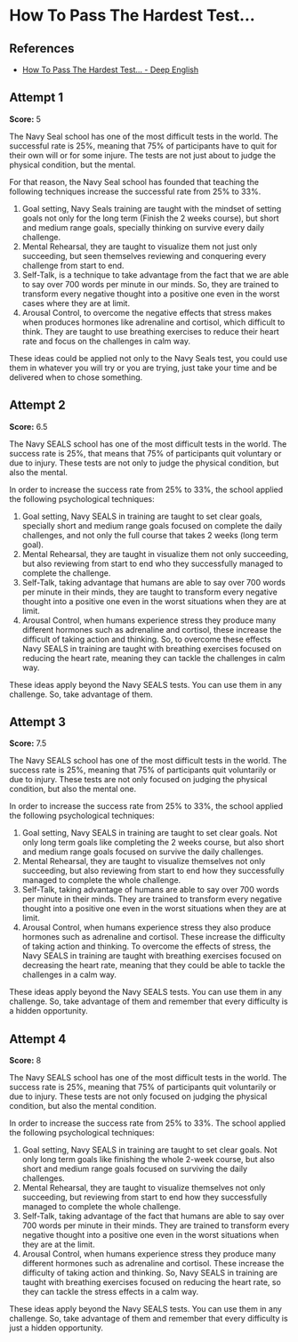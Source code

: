 # How To Pass The Hardest Test…

## References

- [How To Pass The Hardest Test... - Deep English](https://deepenglish.com/lessons/hardest-test/)

## Attempt 1

**Score:** 5

The Navy Seal school has one of the most difficult tests in the world. The
successful rate is 25%, meaning that 75% of participants have to quit for their
own will or for some injure. The tests are not just about to judge the physical
condition, but the mental.

For that reason, the Navy Seal school has founded that teaching the following
techniques increase the successful rate from 25% to 33%.

1. Goal setting, Navy Seals training are taught with the mindset of setting
   goals not only for the long term (Finish the 2 weeks course), but short and
   medium range goals, specially thinking on survive every daily challenge.
2. Mental Rehearsal, they are taught to visualize them not just only succeeding,
   but seen themselves reviewing and conquering every challenge from start to
   end.
3. Self-Talk, is a technique to take advantage from the fact that we are able to
   say over 700 words per minute in our minds. So, they are trained to transform
   every negative thought into a positive one even in the worst cases where they
   are at limit.
4. Arousal Control, to overcome the negative effects that stress makes when
   produces hormones like adrenaline and cortisol, which difficult to think.
   They are taught to use breathing exercises to reduce their heart rate and
   focus on the challenges in calm way.

These ideas could be applied not only to the Navy Seals test, you could use them
in whatever you will try or you are trying, just take your time and be delivered
when to chose something.

## Attempt 2

**Score:** 6.5

The Navy SEALS school has one of the most difficult tests in the world. The
success rate is 25%, that means that 75% of participants quit voluntary or due
to injury. These tests are not only to judge the physical condition, but also
the mental.

In order to increase the success rate from 25% to 33%, the school applied the
following psychological techniques:

1. Goal setting, Navy SEALS in training are taught to set clear goals, specially
   short and medium range goals focused on complete the daily challenges, and
   not only the full course that takes 2 weeks (long term goal).
2. Mental Rehearsal, they are taught in visualize them not only succeeding, but
   also reviewing from start to end who they successfully managed to complete
   the challenge.
3. Self-Talk, taking advantage that humans are able to say over 700 words per
   minute in their minds, they are taught to transform every negative thought
   into a positive one even in the worst situations when they are at limit.
4. Arousal Control, when humans experience stress they produce many different
   hormones such as adrenaline and cortisol, these increase the difficult of
   taking action and thinking. So, to overcome these effects Navy SEALS in
   training are taught with breathing exercises focused on reducing the heart
   rate, meaning they can tackle the challenges in calm way.

These ideas apply beyond the Navy SEALS tests. You can use them in any
challenge. So, take advantage of them.

## Attempt 3

**Score:** 7.5

The Navy SEALS school has one of the most difficult tests in the world. The
success rate is 25%, meaning that 75% of participants quit voluntarily or due to
injury. These tests are not only focused on judging the physical condition, but
also the mental one.

In order to increase the success rate from 25% to 33%, the school applied the
following psychological techniques:

1. Goal setting, Navy SEALS in training are taught to set clear goals. Not only
   long term goals like completing the 2 weeks course, but also short and medium
   range goals focused on survive the daily challenges.
2. Mental Rehearsal, they are taught to visualize themselves not only
   succeeding, but also reviewing from start to end how they successfully
   managed to complete the whole challenge.
3. Self-Talk, taking advantage of humans are able to say over 700 words per
   minute in their minds. They are trained to transform every negative thought
   into a positive one even in the worst situations when they are at limit.
4. Arousal Control, when humans experience stress they also produce hormones
   such as adrenaline and cortisol. These increase the difficulty of taking
   action and thinking. To overcome the effects of stress, the Navy SEALS in
   training are taught with breathing exercises focused on decreasing the heart
   rate, meaning that they could be able to tackle the challenges in a calm way.

These ideas apply beyond the Navy SEALS tests. You can use them in any
challenge. So, take advantage of them and remember that every difficulty is a
hidden opportunity.

## Attempt 4

**Score:** 8

The Navy SEALS school has one of the most difficult tests in the world. The
success rate is 25%, meaning that 75% of participants quit voluntarily or due to
injury. These tests are not only focused on judging the physical condition, but
also the mental condition.

In order to increase the success rate from 25% to 33%. The school applied the
following psychological techniques:

1. Goal setting, Navy SEALS in training are taught to set clear goals. Not only
   long term goals like finishing the whole 2-week course, but also short and
   medium range goals focused on surviving the daily challenges.
2. Mental Rehearsal, they are taught to visualize themselves not only
   succeeding, but reviewing from start to end how they successfully managed to
   complete the whole challenge.
3. Self-Talk, taking advantage of the fact that humans are able to say over 700
   words per minute in their minds. They are trained to transform every negative
   thought into a positive one even in the worst situations when they are at the
   limit.
4. Arousal Control, when humans experience stress they produce many different
   hormones such as adrenaline and cortisol. These increase the difficulty of
   taking action and thinking. So, Navy SEALS in training are taught with
   breathing exercises focused on reducing the heart rate, so they can tackle
   the stress effects in a calm way.

These ideas apply beyond the Navy SEALS tests. You can use them in any
challenge. So, take advantage of them and remember that every difficulty is just
a hidden opportunity.
